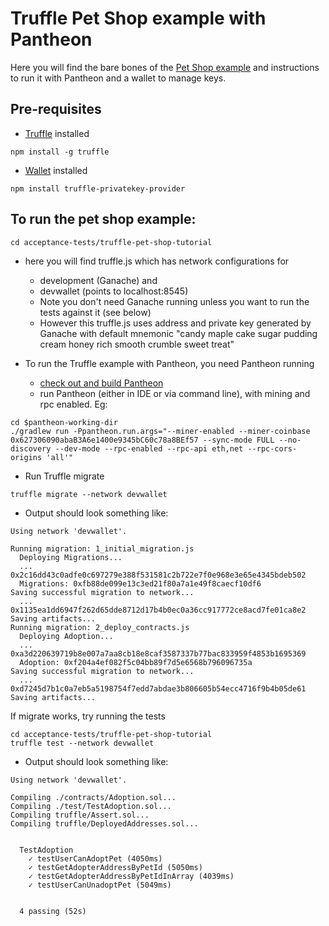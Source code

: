 # Truffle Pet Shop example with Pantheon
Here you will find the bare bones of the [Pet Shop example](http://truffleframework.com/tutorials/pet-shop) and instructions to run it with Pantheon and a wallet to manage keys.
## Pre-requisites
* [Truffle](https://truffleframework.com/) installed 
```
npm install -g truffle
```
* [Wallet](https://www.npmjs.com/package/truffle-privatekey-provider) installed
```
npm install truffle-privatekey-provider
```
## To run the pet shop example:
```
cd acceptance-tests/truffle-pet-shop-tutorial
```
* here you will find truffle.js which has network configurations for 
  * development (Ganache) and 
  * devwallet (points to localhost:8545)
  * Note you don't need Ganache running unless you want to run the tests against it (see below)
  * However this truffle.js uses address and private key generated by Ganache with default mnemonic "candy maple cake sugar pudding cream honey rich smooth crumble sweet treat"

* To run the Truffle example with Pantheon, you need Pantheon running  
  * [check out and build Pantheon](../../README.md)
  * run Pantheon (either in IDE or via command line), with mining and rpc enabled. Eg:

```
cd $pantheon-working-dir
./gradlew run -Ppantheon.run.args="--miner-enabled --miner-coinbase 0x627306090abaB3A6e1400e9345bC60c78a8BEf57 --sync-mode FULL --no-discovery --dev-mode --rpc-enabled --rpc-api eth,net --rpc-cors-origins 'all'"
```
* Run Truffle migrate
```
truffle migrate --network devwallet
```
* Output should look something like:
```
Using network 'devwallet'.

Running migration: 1_initial_migration.js
  Deploying Migrations...
  ... 0x2c16dd43c0adfe0c697279e388f531581c2b722e7f0e968e3e65e4345bdeb502
  Migrations: 0xfb88de099e13c3ed21f80a7a1e49f8caecf10df6
Saving successful migration to network...
  ... 0x1135ea1dd6947f262d65dde8712d17b4b0ec0a36cc917772ce8acd7fe01ca8e2
Saving artifacts...
Running migration: 2_deploy_contracts.js
  Deploying Adoption...
  ... 0xa3d220639719b8e007a7aa8cb18e8caf3587337b77bac833959f4853b1695369
  Adoption: 0xf204a4ef082f5c04bb89f7d5e6568b796096735a
Saving successful migration to network...
  ... 0xd7245d7b1c0a7eb5a5198754f7edd7abdae3b806605b54ecc4716f9b4b05de61
Saving artifacts...

```
If migrate works, try running the tests

```
cd acceptance-tests/truffle-pet-shop-tutorial
truffle test --network devwallet
```
* Output should look something like:
```
Using network 'devwallet'.

Compiling ./contracts/Adoption.sol...
Compiling ./test/TestAdoption.sol...
Compiling truffle/Assert.sol...
Compiling truffle/DeployedAddresses.sol...


  TestAdoption
    ✓ testUserCanAdoptPet (4050ms)
    ✓ testGetAdopterAddressByPetId (5050ms)
    ✓ testGetAdopterAddressByPetIdInArray (4039ms)
    ✓ testUserCanUnadoptPet (5049ms)


  4 passing (52s)
```